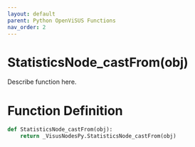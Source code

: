 ```yaml
---
layout: default
parent: Python OpenViSUS Functions
nav_order: 2
---
```


# StatisticsNode_castFrom(obj)

Describe function here.

# Function Definition

```python
def StatisticsNode_castFrom(obj):
    return _VisusNodesPy.StatisticsNode_castFrom(obj)

```